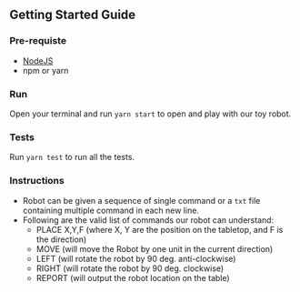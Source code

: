 ## Getting Started Guide

### Pre-requiste
- [NodeJS](https://nodejs.org/en/)
- npm or yarn 

### Run
Open your terminal and run `yarn start` to open and play with our toy robot. 

### Tests
Run `yarn test` to run all the tests.

### Instructions
- Robot can be given a sequence of single command or a `txt` file containing multiple command in each new line.
- Following are the valid list of commands our robot can understand: 
    - PLACE X,Y,F   (where X, Y are the position on the tabletop, and F is the direction)
    - MOVE (will move the Robot by one unit in the current direction)
    - LEFT (will rotate the robot by 90 deg. anti-clockwise)
    - RIGHT (will rotate the robot by 90 deg. clockwise)
    - REPORT (will output the robot location on the table)



